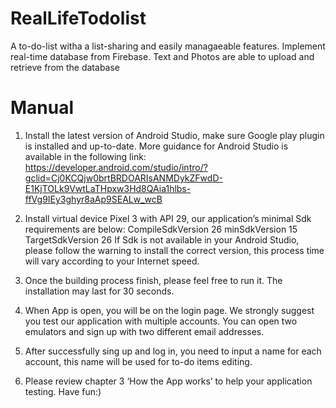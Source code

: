 # RealLifeTodolist
A to-do-list witha a list-sharing and easily managaeable features. Implement real-time database from Firebase. Text and Photos are able to upload and retrieve from the database

# Manual 


1.	Install the latest version of Android Studio, make sure Google play plugin is installed and up-to-date. More guidance for Android Studio is available in the following link: https://developer.android.com/studio/intro/?gclid=Cj0KCQjw0brtBRDOARIsANMDykZFwdD-E1KjTOLk9VwtLaTHpxw3Hd8QAia1hlbs-ffVg9IEy3ghyr8aAp9SEALw_wcB
2.	Install virtual device Pixel 3 with API 29, our application’s minimal Sdk requirements are below: 
CompileSdkVersion 26
minSdkVersion 15
TargetSdkVersion 26
If Sdk is not available in your Android Studio, please follow the warning to install the correct version, this process time will vary according to your Internet speed.

3.	Once the building process finish, please feel free to run it. The installation may last for 30 seconds.

4.	When App is open, you will be on the login page. We strongly suggest you test our application with multiple accounts. You can open two emulators and sign up with two different email addresses. 


5.	After successfully sing up and log in, you need to input a name for each account, this name will be used for to-do items editing. 

6.	Please review chapter 3 ‘How the App works’ to help your application testing. Have fun:)

